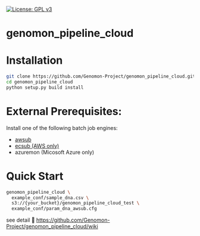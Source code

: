 [![License: GPL v3](https://img.shields.io/badge/License-GPL%20v3-blue.svg)](https://www.gnu.org/licenses/gpl-3.0)

# genomon_pipeline_cloud

# Installation

```sh
git clone https://github.com/Genomon-Project/genomon_pipeline_cloud.git
cd genomon_pipeline_cloud
python setup.py build install
```

# External Prerequisites:

Install one of the following batch job engines:

 - [awsub](https://github.com/otiai10/awsub/r)
 - [ecsub (AWS only)](https://github.com/aokad/ecsub)
 - azuremon (Micosoft Azure only)


# Quick Start

```sh
genomon_pipeline_cloud \
  example_conf/sample_dna.csv \
  s3://{your_bucket}/genomon_pipeline_cloud_test \
  example_conf/param_dna_awsub.cfg
```

see detail :notebook: https://github.com/Genomon-Project/genomon_pipeline_cloud/wiki
